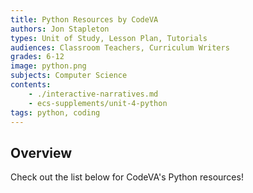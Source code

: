 ```yaml
---
title: Python Resources by CodeVA
authors: Jon Stapleton
types: Unit of Study, Lesson Plan, Tutorials
audiences: Classroom Teachers, Curriculum Writers
grades: 6-12
image: python.png
subjects: Computer Science
contents:
    - ./interactive-narratives.md
    - ecs-supplements/unit-4-python
tags: python, coding
---
```


## Overview

Check out the list below for CodeVA's Python resources!